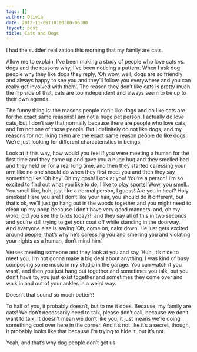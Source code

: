 ```yaml
---
tags: []
author: Olivia
date: 2012-11-09T10:00:00-06:00
layout: post
title: Cats and Dogs
---
```


I had the sudden realization this morning that my family are cats.

Allow me to explain, I’ve been making a study of people who love cats vs. dogs and the reasons why, I’ve been noticing a pattern. When I ask dog people why they like dogs they reply, ‘Oh wow, well, dogs are so friendly and always happy to see you and they’ll follow you everywhere and you can really get involved with them’. The reason they don’t like cats is pretty much the flip side of that, cats are too independent and always seem to be up to their own agenda.

The funny thing is: the reasons people don’t like dogs and do like cats are for the exact same reasons! I am not a huge pet person. I actually do love cats, but I don’t say that normally because there are people who love cats, and I’m not one of those people. But I definitely do not like dogs, and my reasons for not liking them are the exact same reason people do like dogs. We’re just looking for different characteristics in beings.

Look at it this way, how would you feel if you were meeting a human for the first time and they came up and gave you a huge hug and they smelled bad and they held on for a real long time, and then they started caressing your arm like no one should do when they first meet you and then they say something like ‘Oh hey! Oh my gosh! Look at you! You’re a person! I’m so excited to find out what you like to do, I like to play sports! Wow, you smell.. You smell like, huh, just like a normal person, I guess! Are you in heat? Holy smokes! Here you are! I don’t like your hair, you should do it different, but that’s ok, we’ll just go hang out in the woods together and you might need to clean up my poop because I don’t have very good manners, and, oh my word, did you see the birds today?!’ and they say all of this in two seconds and you’re still trying to get your coat off while standing in the doorway. And everyone else is saying ‘Oh, come on, calm down. He just gets excited around people, that’s why he’s caressing you and smelling you and violating your rights as a human, don’t mind him’.

Verses meeting someone and they look at you and say ‘Huh, it’s nice to meet you, I’m not gonna make a big deal about anything. I was kind of busy composing some music in my studio in the garage. You can watch if you want’, and then you just hang out together and sometimes you talk, but you don’t have to, you just exist together and sometimes they come over and walk in and out of your ankles in a weird way.

Doesn’t that sound so much better?!

To half of you, it probably doesn’t, but to me it does. Because, my family are cats! We don’t necessarily need to talk, please don’t call, because we don’t want to talk. It doesn’t mean we don’t like you, it just means we’re doing something cool over here in the corner. And it’s not like it’s a secret, though, it probably looks like that because I’m trying to hide it, but it’s not.

Yeah, and that’s why dog people don’t get us.
